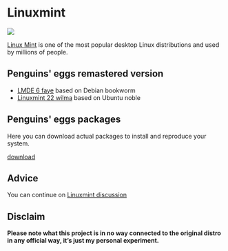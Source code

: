 # Linuxmint
![](/img/linuxmint.svg)

[Linux Mint](https://www.linuxmint.com/) is one of the most popular desktop Linux distributions and used by millions of people.


## Penguins' eggs remastered version
* [LMDE 6 faye](/linuxmint/faye/) based on Debian bookworm
* [Linuxmint 22 wilma](/linuxmint/wilma/) based on Ubuntu noble


## Penguins' eggs packages
Here you can download actual packages to install and reproduce your system.

[download](https://penguins-eggs.net/basket/index.php?p=packages%2Fdebs)

## Advice

You can continue on [Linuxmint discussion](https://github.com/pieroproietti/penguins-blog/discussions/32)

## Disclaim
__Please note what this project is in no way connected to the original distro in any official way, it’s just my personal experiment.__

